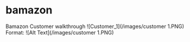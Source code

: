 # bamazon

Bamazon Customer walkthrough
![Customer_1](/images/customer 1.PNG)
Format: ![Alt Text](/images/customer 1.PNG)
